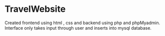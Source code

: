 # TravelWebsite
Created frontend using html , css and backend using php and phpMyadmin. Interface only takes input through user and inserts into mysql database.
